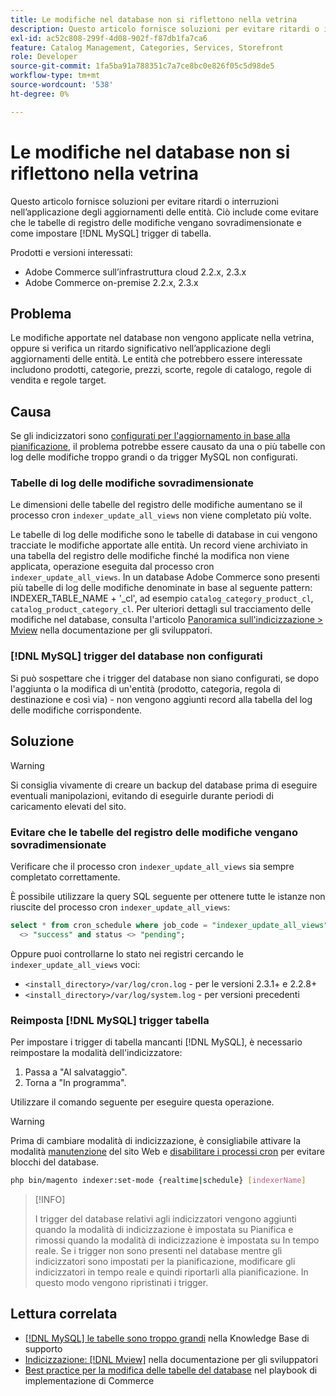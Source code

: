 ```yaml
---
title: Le modifiche nel database non si riflettono nella vetrina
description: Questo articolo fornisce soluzioni per evitare ritardi o interruzioni nell’applicazione degli aggiornamenti delle entità. Questo include come evitare che le tabelle di registro delle modifiche vengano sovradimensionate e come impostare  [!DNL MySQL]  trigger di tabella.
exl-id: ac52c808-299f-4d08-902f-f87db1fa7ca6
feature: Catalog Management, Categories, Services, Storefront
role: Developer
source-git-commit: 1fa5ba91a788351c7a7ce8bc0e826f05c5d98de5
workflow-type: tm+mt
source-wordcount: '538'
ht-degree: 0%

---
```


# Le modifiche nel database non si riflettono nella vetrina

Questo articolo fornisce soluzioni per evitare ritardi o interruzioni nell’applicazione degli aggiornamenti delle entità. Ciò include come evitare che le tabelle di registro delle modifiche vengano sovradimensionate e come impostare [!DNL MySQL] trigger di tabella.

Prodotti e versioni interessati:

* Adobe Commerce sull’infrastruttura cloud 2.2.x, 2.3.x
* Adobe Commerce on-premise 2.2.x, 2.3.x

## Problema

Le modifiche apportate nel database non vengono applicate nella vetrina, oppure si verifica un ritardo significativo nell’applicazione degli aggiornamenti delle entità. Le entità che potrebbero essere interessate includono prodotti, categorie, prezzi, scorte, regole di catalogo, regole di vendita e regole target.

## Causa

Se gli indicizzatori sono [configurati per l&#39;aggiornamento in base alla pianificazione](https://devdocs.magento.com/guides/v2.3/config-guide/cli/config-cli-subcommands-index.html#configure-indexers), il problema potrebbe essere causato da una o più tabelle con log delle modifiche troppo grandi o da trigger MySQL non configurati.

### Tabelle di log delle modifiche sovradimensionate

Le dimensioni delle tabelle del registro delle modifiche aumentano se il processo cron `indexer_update_all_views` non viene completato più volte.

Le tabelle di log delle modifiche sono le tabelle di database in cui vengono tracciate le modifiche apportate alle entità. Un record viene archiviato in una tabella del registro delle modifiche finché la modifica non viene applicata, operazione eseguita dal processo cron `indexer_update_all_views`. In un database Adobe Commerce sono presenti più tabelle di log delle modifiche denominate in base al seguente pattern: INDEXER\_TABLE\_NAME + &#39;\_cl&#39;, ad esempio `catalog_category_product_cl`, `catalog_product_category_cl`. Per ulteriori dettagli sul tracciamento delle modifiche nel database, consulta l&#39;articolo [Panoramica sull&#39;indicizzazione > Mview](https://devdocs.magento.com/guides/v2.3/extension-dev-guide/indexing.html#m2devgde-mview) nella documentazione per gli sviluppatori.

### [!DNL MySQL] trigger del database non configurati

Si può sospettare che i trigger del database non siano configurati, se dopo l&#39;aggiunta o la modifica di un&#39;entità (prodotto, categoria, regola di destinazione e così via) - non vengono aggiunti record alla tabella del log delle modifiche corrispondente.

## Soluzione

>[!WARNING]
>
>Si consiglia vivamente di creare un backup del database prima di eseguire eventuali manipolazioni, evitando di eseguirle durante periodi di caricamento elevati del sito.

### Evitare che le tabelle del registro delle modifiche vengano sovradimensionate

Verificare che il processo cron `indexer_update_all_views` sia sempre completato correttamente.

È possibile utilizzare la query SQL seguente per ottenere tutte le istanze non riuscite del processo cron `indexer_update_all_views`:

```sql
select * from cron_schedule where job_code = "indexer_update_all_views" and status
  <> "success" and status <> "pending";
```

Oppure puoi controllarne lo stato nei registri cercando le `indexer_update_all_views` voci:

* `<install_directory>/var/log/cron.log` - per le versioni 2.3.1+ e 2.2.8+
* `<install_directory>/var/log/system.log` - per versioni precedenti

### Reimposta [!DNL MySQL] trigger tabella

Per impostare i trigger di tabella mancanti [!DNL MySQL], è necessario reimpostare la modalità dell&#39;indicizzatore:

1. Passa a &quot;Al salvataggio&quot;.
1. Torna a &quot;In programma&quot;.

Utilizzare il comando seguente per eseguire questa operazione.

>[!WARNING]
>
>Prima di cambiare modalità di indicizzazione, è consigliabile attivare la modalità [manutenzione](https://experienceleague.adobe.com/docs/commerce-operations/configuration-guide/setup/application-modes.html#maintenance-mode) del sito Web e [disabilitare i processi cron](https://experienceleague.adobe.com/docs/commerce-cloud-service/user-guide/configure/app/properties/crons-property.html#disable-cron-jobs) per evitare blocchi del database.

```bash
php bin/magento indexer:set-mode {realtime|schedule} [indexerName]
```

>[!INFO]
>
>I trigger del database relativi agli indicizzatori vengono aggiunti quando la modalità di indicizzazione è impostata su Pianifica e rimossi quando la modalità di indicizzazione è impostata su In tempo reale. Se i trigger non sono presenti nel database mentre gli indicizzatori sono impostati per la pianificazione, modificare gli indicizzatori in tempo reale e quindi riportarli alla pianificazione. In questo modo vengono ripristinati i trigger.

## Lettura correlata

* [[!DNL MySQL] le tabelle sono troppo grandi](https://experienceleague.adobe.com/en/docs/commerce-knowledge-base/kb/troubleshooting/database/mysql-tables-are-too-large) nella Knowledge Base di supporto
* [Indicizzazione: [!DNL Mview]](https://developer.adobe.com/commerce/php/development/components/indexing/#mview) nella documentazione per gli sviluppatori
* [Best practice per la modifica delle tabelle del database](https://experienceleague.adobe.com/en/docs/commerce-operations/implementation-playbook/best-practices/development/modifying-core-and-third-party-tables#why-adobe-recommends-avoiding-modifications) nel playbook di implementazione di Commerce

